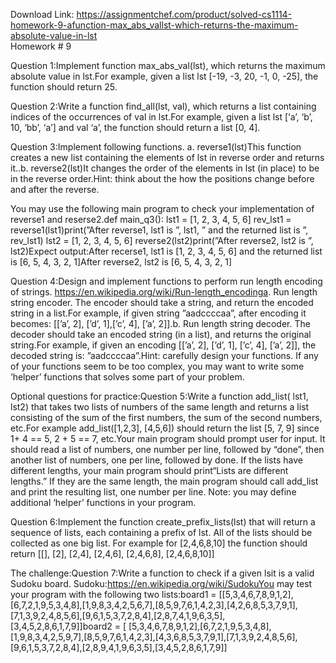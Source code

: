 Download Link: https://assignmentchef.com/product/solved-cs1114-homework-9-afunction-max_abs_vallst-which-returns-the-maximum-absolute-value-in-lst
<br>
Homework # 9

Question 1:Implement function max_abs_val(lst), which returns the maximum absolute value in lst.For example, given a list lst [-19, -3, 20, -1, 0, -25], the function should return 25.

Question 2:Write a function find_all(lst, val), which returns a list containing indices of the occurrences of val in lst.For example, given a list lst [‘a’, ‘b’, 10, ‘bb’, ‘a’] and val ‘a’, the function should return a list [0, 4].

Question 3:Implement following functions. a. reverse1(lst)This function creates a new list containing the elements of lst in reverse order and returns it..b. reverse2(lst)It changes the order of the elements in lst (in place) to be in the reverse order.Hint: think about the how the positions change before and after the reverse.

You may use the following main program to check your implementation of reverse1 and reserse2.def main_q3(): lst1 = [1, 2, 3, 4, 5, 6] rev_lst1 = reverse1(lst1)print(”After reverse1, lst1 is ”, lst1, ” and the returned list is ”, rev_lst1) lst2 = [1, 2, 3, 4, 5, 6] reverse2(lst2)print(”After reverse2, lst2 is ”, lst2)Expect output:After recerse1, lst1 is [1, 2, 3, 4, 5, 6] and the returned list is [6, 5, 4, 3, 2, 1]After reverse2, lst2 is [6, 5, 4, 3, 2, 1]

Question 4:Design and implement functions to perform run length encoding of strings. https://en.wikipedia.org/wiki/Run-length_encodinga. Run length string encoder. The encoder should take a string, and return the encoded string in a list.For example, if given string ”aadccccaa”, after encoding it becomes: [[’a’, 2], [’d’, 1],[’c’, 4], [’a’, 2]].b. Run length string decoder. The decoder should take an encoded string (in a list), and returns the original string.For example, if given an encoding [[’a’, 2], [’d’, 1], [’c’, 4], [’a’, 2]], the decoded string is: ”aadccccaa”.Hint: carefully design your functions. If any of your functions seem to be too complex, you may want to write some ‘helper’ functions that solves some part of your problem.

Optional questions for practice:Question 5:Write a function add_list( lst1, lst2) that takes two lists of numbers of the same length and returns a list consisting of the sum of the first numbers, the sum of the second numbers, etc.For example add_list([1,2,3], [4,5,6]) should return the list [5, 7, 9] since 1+ 4 == 5, 2 + 5 == 7, etc.Your main program should prompt user for input. It should read a list of numbers, one number per line, followed by “done”, then another list of numbers, one per line, followed by done. If the lists have different lengths, your main program should print“Lists are different lengths.” If they are the same length, the main program should call add_list and print the resulting list, one number per line. Note: you may define additional ‘helper’ functions in your program.

Question 6:Implement the function create_prefix_lists(lst) that will return a sequence of lists, each containing a prefix of lst. All of the lists should be collected as one big list. For example for [2,4,6,8,10] the function should return [[], [2], [2,4], [2,4,6], [2,4,6,8], [2,4,6,8,10]]

The challenge:Question 7:Write a function to check if a given lsit is a valid Sudoku board. Sudoku:https://en.wikipedia.org/wiki/SudokuYou may test your program with the following two lists:board1 = [[5,3,4,6,7,8,9,1,2],[6,7,2,1,9,5,3,4,8],[1,9,8,3,4,2,5,6,7],[8,5,9,7,6,1,4,2,3],[4,2,6,8,5,3,7,9,1],[7,1,3,9,2,4,8,5,6],[9,6,1,5,3,7,2,8,4],[2,8,7,4,1,9,6,3,5],[3,4,5,2,8,6,1,7,9]]board2 = [ [5,3,4,6,7,8,9,1,2],[6,7,2,1,9,5,3,4,8],[1,9,8,3,4,2,5,9,7],[8,5,9,7,6,1,4,2,3],[4,3,6,8,5,3,7,9,1],[7,1,3,9,2,4,8,5,6],[9,6,1,5,3,7,2,8,4],[2,8,9,4,1,9,6,3,5],[3,4,5,2,8,6,1,7,9]]